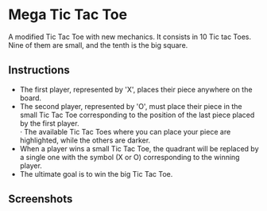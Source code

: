# Mega Tic Tac Toe
A modified Tic Tac Toe with new mechanics. It consists in 10 Tic tac Toes. Nine of them are small, and the tenth is the big square.

## Instructions
- The first player, represented by 'X', places their piece anywhere on the board.<br />
- The second player, represented by 'O', must place their piece in the small Tic Tac Toe corresponding to the position of the last piece placed by the first player.<br />
	· The available Tic Tac Toes where you can place your piece are highlighted, while the others are darker.
- When a player wins a small Tic Tac Toe, the quadrant will be replaced by a single one with the symbol (X or O) corresponding to the winning player.<br />
- The ultimate goal is to win the big Tic Tac Toe.

## Screenshots
